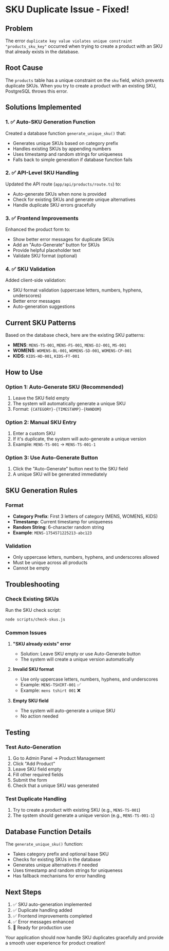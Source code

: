 # SKU Duplicate Issue - Fixed!

## Problem
The error `duplicate key value violates unique constraint "products_sku_key"` occurred when trying to create a product with an SKU that already exists in the database.

## Root Cause
The `products` table has a unique constraint on the `sku` field, which prevents duplicate SKUs. When you try to create a product with an existing SKU, PostgreSQL throws this error.

## Solutions Implemented

### 1. ✅ **Auto-SKU Generation Function**
Created a database function `generate_unique_sku()` that:
- Generates unique SKUs based on category prefix
- Handles existing SKUs by appending numbers
- Uses timestamp and random strings for uniqueness
- Falls back to simple generation if database function fails

### 2. ✅ **API-Level SKU Handling**
Updated the API route (`app/api/products/route.ts`) to:
- Auto-generate SKUs when none is provided
- Check for existing SKUs and generate unique alternatives
- Handle duplicate SKU errors gracefully

### 3. ✅ **Frontend Improvements**
Enhanced the product form to:
- Show better error messages for duplicate SKUs
- Add an "Auto-Generate" button for SKUs
- Provide helpful placeholder text
- Validate SKU format (optional)

### 4. ✅ **SKU Validation**
Added client-side validation:
- SKU format validation (uppercase letters, numbers, hyphens, underscores)
- Better error messages
- Auto-generation suggestions

## Current SKU Patterns

Based on the database check, here are the existing SKU patterns:

- **MENS**: `MENS-TS-001`, `MENS-FS-001`, `MENS-DJ-001`, `MS-001`
- **WOMENS**: `WOMENS-BL-001`, `WOMENS-SD-001`, `WOMENS-CP-001`
- **KIDS**: `KIDS-HD-001`, `KIDS-FT-001`

## How to Use

### Option 1: Auto-Generate SKU (Recommended)
1. Leave the SKU field empty
2. The system will automatically generate a unique SKU
3. Format: `{CATEGORY}-{TIMESTAMP}-{RANDOM}`

### Option 2: Manual SKU Entry
1. Enter a custom SKU
2. If it's duplicate, the system will auto-generate a unique version
3. Example: `MENS-TS-001` → `MENS-TS-001-1`

### Option 3: Use Auto-Generate Button
1. Click the "Auto-Generate" button next to the SKU field
2. A unique SKU will be generated immediately

## SKU Generation Rules

### Format
- **Category Prefix**: First 3 letters of category (MENS, WOMENS, KIDS)
- **Timestamp**: Current timestamp for uniqueness
- **Random String**: 6-character random string
- **Example**: `MENS-1754571225213-abc123`

### Validation
- Only uppercase letters, numbers, hyphens, and underscores allowed
- Must be unique across all products
- Cannot be empty

## Troubleshooting

### Check Existing SKUs
Run the SKU check script:
```bash
node scripts/check-skus.js
```

### Common Issues

1. **"SKU already exists" error**
   - Solution: Leave SKU empty or use Auto-Generate button
   - The system will create a unique version automatically

2. **Invalid SKU format**
   - Use only uppercase letters, numbers, hyphens, and underscores
   - Example: `MENS-TSHIRT-001` ✅
   - Example: `mens tshirt 001` ❌

3. **Empty SKU field**
   - The system will auto-generate a unique SKU
   - No action needed

## Testing

### Test Auto-Generation
1. Go to Admin Panel → Product Management
2. Click "Add Product"
3. Leave SKU field empty
4. Fill other required fields
5. Submit the form
6. Check that a unique SKU was generated

### Test Duplicate Handling
1. Try to create a product with existing SKU (e.g., `MENS-TS-001`)
2. The system should generate a unique version (e.g., `MENS-TS-001-1`)

## Database Function Details

The `generate_unique_sku()` function:
- Takes category prefix and optional base SKU
- Checks for existing SKUs in the database
- Generates unique alternatives if needed
- Uses timestamp and random strings for uniqueness
- Has fallback mechanisms for error handling

## Next Steps

1. ✅ SKU auto-generation implemented
2. ✅ Duplicate handling added
3. ✅ Frontend improvements completed
4. ✅ Error messages enhanced
5. 🚀 Ready for production use

Your application should now handle SKU duplicates gracefully and provide a smooth user experience for product creation!
